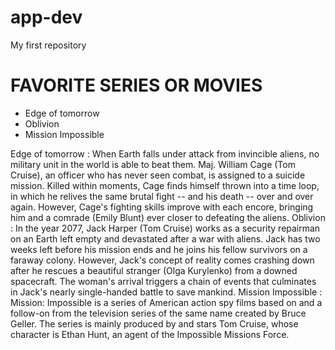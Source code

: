 # app-dev
My first repository
# FAVORITE SERIES OR MOVIES

- Edge of tomorrow
- Oblivion
- Mission Impossible

Edge of tomorrow
: When Earth falls under attack from invincible aliens, no military unit in the world is able to beat them. Maj. William Cage (Tom Cruise), an officer who has never seen combat, is assigned to a suicide mission. Killed within moments, Cage finds himself thrown into a time loop, in which he relives the same brutal fight -- and his death -- over and over again. However, Cage's fighting skills improve with each encore, bringing him and a comrade (Emily Blunt) ever closer to defeating the aliens.
Oblivion
: In the year 2077, Jack Harper (Tom Cruise) works as a security repairman on an Earth left empty and devastated after a war with aliens. Jack has two weeks left before his mission ends and he joins his fellow survivors on a faraway colony. However, Jack's concept of reality comes crashing down after he rescues a beautiful stranger (Olga Kurylenko) from a downed spacecraft. The woman's arrival triggers a chain of events that culminates in Jack's nearly single-handed battle to save mankind.
Mission Impossible
: Mission: Impossible is a series of American action spy films based on and a follow-on from the television series of the same name created by Bruce Geller. The series is mainly produced by and stars Tom Cruise, whose character is Ethan Hunt, an agent of the Impossible Missions Force.
